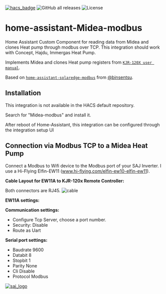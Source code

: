 [![hacs_badge](https://img.shields.io/badge/HACS-Default-orange.svg)](https://github.com/hacs/integration) ![GitHub all releases](https://img.shields.io/github/downloads/wimb0/home-assistant-saj-modbus/total) ![License](https://img.shields.io/github/license/wimb0/home-assistant-saj-modbus)
# home-assistant-Midea-modbus
Home Assistant Custom Component for reading data from Midea and clones Heat pump through modbus over TCP.
This integration should work with Concept, Hajdu, Immergas Heat Pump.


Implements Midea and clones Heat pump registers from [`KJR-120X user manual`](https://hajdurt.hu/files/downloads/b00000114hpdf-20221129154519.pdf).

Based on [`home-assistant-solaredge-modbus`](https://github.com/binsentsu/home-assistant-solaredge-modbus) from [@binsentsu](https://github.com/binsentsu).

## Installation
This integration is not available in the HACS default repository.

Search for "Midea-modbus" and install it.

After reboot of Home-Assistant, this integration can be configured through the integration setup UI

## Connection via Modbus TCP to a Midea Heat Pump
Connect a Modbus to Wifi device to the Modbus port of your SAJ Inverter.
I use a Hi-Flying Elfin-EW11 (www.hi-flying.com/elfin-ew10-elfin-ew11).

**Cable Layout for EW11A to KJR-120x Remote Controller:**

Both connectors are RJ45.
![cable](https://github.com/wimb0/home-assistant-saj-modbus/blob/dev/images/cable.png)

**EW11A settings:**

**Communication settings:**
* Configure Tcp Server, choose a port number.
* Security: Disable
* Route as Uart

**Serial port settings:**
* Baudrate 9600
* Databit 8
* Stopbit 1
* Parity None
* Cli Disable
* Protocol Modbus

[![saj_logo](https://github.com/wimb0/home-assistant-saj-modbus/blob/main/images/saj_modbus/logo.png)](https://www.saj-electric.com/)

